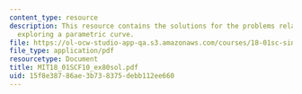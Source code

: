 ```yaml
---
content_type: resource
description: This resource contains the solutions for the problems related to the
  exploring a parametric curve.
file: https://ol-ocw-studio-app-qa.s3.amazonaws.com/courses/18-01sc-single-variable-calculus-fall-2010/15f8e38786ae3b738375debb112ee660_MIT18_01SCF10_ex80sol.pdf
file_type: application/pdf
resourcetype: Document
title: MIT18_01SCF10_ex80sol.pdf
uid: 15f8e387-86ae-3b73-8375-debb112ee660
---
```

